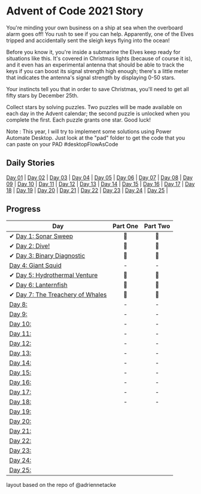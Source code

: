 # Advent of Code 2021 Story

You're minding your own business on a ship at sea when the overboard alarm goes off! You rush to see if you can help. Apparently, one of the Elves tripped and accidentally sent the sleigh keys flying into the ocean!

Before you know it, you're inside a submarine the Elves keep ready for situations like this. It's covered in Christmas lights (because of course it is), and it even has an experimental antenna that should be able to track the keys if you can boost its signal strength high enough; there's a little meter that indicates the antenna's signal strength by displaying 0-50 stars.

Your instincts tell you that in order to save Christmas, you'll need to get all fifty stars by December 25th.

Collect stars by solving puzzles. Two puzzles will be made available on each day in the Advent calendar; the second puzzle is unlocked when you complete the first. Each puzzle grants one star. Good luck!

Note : This year, I will try to implement some solutions using Power Automate Desktop. Just look at the "pad" folder to get the code that you can paste on your PAD #desktopFlowAsCode

## Daily Stories
[Day 01](https://adventofcode.com/2021/day/1) | 
[Day 02](https://adventofcode.com/2021/day/2) |
[Day 03](https://adventofcode.com/2021/day/3) |
[Day 04](https://adventofcode.com/2021/day/4) |
[Day 05](https://adventofcode.com/2021/day/5) |
[Day 06](https://adventofcode.com/2021/day/6) |
[Day 07](https://adventofcode.com/2021/day/7) |
[Day 08](https://github.com/trashvin/adventOfCode/blob/main/2021/python/day08/readme.md) |
[Day 09](https://github.com/trashvin/adventOfCode/blob/main/2021/python/day09/readme.md) |
[Day 10](https://github.com/trashvin/adventOfCode/blob/main/2021/python/day10/readme.md) |
[Day 11](https://github.com/trashvin/adventOfCode/blob/main/2021/python/day11/readme.md) |
[Day 12](https://github.com/trashvin/adventOfCode/blob/main/2021/python/day12/readme.md) |
[Day 13](https://github.com/trashvin/adventOfCode/blob/main/2021/python/day13/readme.md) |
[Day 14](https://github.com/trashvin/adventOfCode/blob/main/2021/python/day14/readme.md) |
[Day 15](https://github.com/trashvin/adventOfCode/blob/main/2021/python/day15/readme.md) |
[Day 16](https://github.com/trashvin/adventOfCode/blob/main/2021/python/day16/readme.md) |
[Day 17](https://github.com/trashvin/adventOfCode/blob/main/2021/python/day17/readme.md) |
[Day 18](https://github.com/trashvin/adventOfCode/blob/main/2021/python/day18/readme.md) |
[Day 19](https://github.com/trashvin/adventOfCode/blob/main/2021/python/day19/readme.md) |
[Day 20](https://github.com/trashvin/adventOfCode/blob/main/2021/python/day20/readme.md) |
[Day 21](https://github.com/trashvin/adventOfCode/blob/main/2021/python/day21/readme.md) |
[Day 22](https://github.com/trashvin/adventOfCode/blob/main/2021/python/day22/readme.md) |
[Day 23](https://github.com/trashvin/adventOfCode/blob/main/2021/python/day23/readme.md) |
[Day 24](https://github.com/trashvin/adventOfCode/blob/main/2021/python/day24/readme.md) |
[Day 25](https://github.com/trashvin/adventOfCode/blob/main/2021/python/day25/readme.md) |



## Progress

| Day  | Part One | Part Two | 
|---|:---:|:---:|
| ✔ [Day 1: Sonar Sweep ](https://github.com/trashvin/adventOfCode/tree/main/2021/python/day01)| 🌟 | 🌟 |
| ✔ [Day 2: Dive!](https://github.com/trashvin/adventOfCode/tree/main/2021/python/day02)| 🌟 | 🌟 |
| ✔ [Day 3: Binary Diagnostic ](https://github.com/trashvin/adventOfCode/tree/main/2021/python/day03)| 🌟 | 🌟 |
|  [Day 4: Giant Squid ](https://github.com/trashvin/adventOfCode/tree/main/2021/python/day04)| - | - |
| ✔ [Day 5: Hydrothermal Venture ](https://github.com/trashvin/adventOfCode/tree/main/2021/python/day05)| 🌟 | 🌟 |
| ✔ [Day 6: Lanternfish ](https://github.com/trashvin/adventOfCode/tree/main/2021/python/day06)| 🌟 | 🌟 |
| ✔ [Day 7: The Treachery of Whales ](https://github.com/trashvin/adventOfCode/tree/main/2021/python/day07)| 🌟 | 🌟 |
|  [Day 8: ](https://github.com/trashvin/adventOfCode/tree/main/2021/python/day08)| - | - |
|  [Day 9: ](https://github.com/trashvin/adventOfCode/tree/main/2021/python/day09)| - | - |
|  [Day 10: ](https://github.com/trashvin/adventOfCode/tree/main/2021/python/day10)| - | - |
|  [Day 11: ](https://github.com/trashvin/adventOfCode/tree/main/2021/python/day11)| - | - |
|  [Day 12: ](https://github.com/trashvin/adventOfCode/tree/main/2021/python/day12)| - | - |
|  [Day 13: ](https://github.com/trashvin/adventOfCode/tree/main/2021/python/day13)| - | - |
|  [Day 14: ](https://github.com/trashvin/adventOfCode/tree/main/2021/python/day14)| - | - |
|  [Day 15: ](https://github.com/trashvin/adventOfCode/tree/main/2021/python/day15)| - | - |
|  [Day 16: ](https://github.com/trashvin/adventOfCode/tree/main/2021/python/day16)| - | - |
|  [Day 17: ]()| - | - |
|  [Day 18:](https://github.com/trashvin/adventOfCode/tree/main/2021/python/day18)| - | - |
|  [Day 19: ]()| | |
|  [Day 20: ]()| | |
|  [Day 21: ]()| | |
|  [Day 22: ]()| | |
|  [Day 23: ]()| | |
|  [Day 24: ]()| | |
|  [Day 25: ]()| | |

<!--## In Closing-->


layout based on the repo of @adriennetacke
